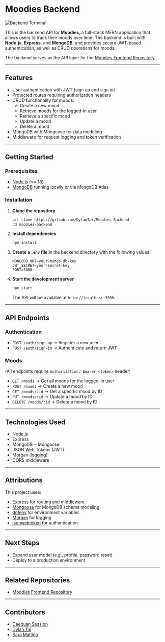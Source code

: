 # Moodies Backend

![Backend Terminal](https://media.discordapp.net/attachments/1192937757966868612/1423665604702765106/image.png?ex=68e1236a&is=68dfd1ea&hm=ed5908ceb05fdb5e9bd3d024e7766944c0e9b7463fa5b938a9fb670dd1a8396a&=&format=webp&quality=lossless&width=1604&height=625)

This is the backend API for **Moodies**, a full-stack MERN application that allows users to track their moods over time. The backend is built with **Node.js**, **Express**, and **MongoDB**, and provides secure JWT-based authentication, as well as CRUD operations for moods.

The backend serves as the API layer for the [Moodies Frontend Repository](https://github.com/daequansession/Moodies-Front-End).

---

## Features

- User authentication with JWT (sign up and sign in)
- Protected routes requiring authorization headers
- CRUD functionality for moods:
  - Create a new mood
  - Retrieve moods for the logged-in user
  - Retrieve a specific mood
  - Update a mood
  - Delete a mood
- MongoDB with Mongoose for data modeling
- Middleware for request logging and token verification

---

## Getting Started

### Prerequisites

- [Node.js](https://nodejs.org/) (>= 18)
- [MongoDB](https://www.mongodb.com/) running locally or via MongoDB Atlas

### Installation

1. **Clone the repository**

   ```bash
   git clone https://github.com/DylanTai/Moodies-Backend
   cd moodies-backend
   ```

2. **Install dependencies**

   ```bash
   npm install
   ```

3. **Create a `.env` file** in the backend directory with the following values:

   ```env
   MONGODB_URI=your-mongo-db-key
   JWT_SECRET=your-secret-key
   PORT=3000
   ```

4. **Start the development server**

   ```bash
   npm start
   ```

   The API will be available at `http://localhost:3000`.

---

## API Endpoints

### Authentication

- `POST /auth/sign-up` -> Register a new user
- `POST /auth/sign-in` -> Authenticate and return JWT

### Moods

(All endpoints require `Authorization: Bearer <token>` header)

- `GET /moods` -> Get all moods for the logged-in user
- `POST /moods` -> Create a new mood
- `GET /moods/:id` -> Get a specific mood by ID
- `PUT /moods/:id` -> Update a mood by ID
- `DELETE /moods/:id` -> Delete a mood by ID

---

## Technologies Used

- Node.js
- Express
- MongoDB + Mongoose
- JSON Web Tokens (JWT)
- Morgan (logging)
- CORS middleware

---

## Attributions

This project uses:

- [Express](https://expressjs.com/) for routing and middleware
- [Mongoose](https://mongoosejs.com/) for MongoDB schema modeling
- [dotenv](https://github.com/motdotla/dotenv) for environment variables
- [Morgan](https://github.com/expressjs/morgan) for logging
- [jsonwebtoken](https://github.com/auth0/node-jsonwebtoken) for authentication

---

## Next Steps

- Expand user model (e.g., profile, password reset)
- Deploy to a production environment

---

## Related Repositories

- [Moodies Frontend Repository](https://github.com/daequansession/Moodies-Front-End)

---

## Contributors

- [Daequan Sessìon](https://github.com/daequansession)
- [Dylan Tai](https://github.com/DylanTai)
- [Sara Mattina](https://github.com/saramattina)
